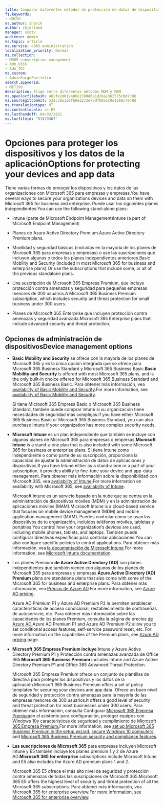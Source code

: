 ```yaml
---
title: Comparar diferentes métodos de protección de datos de dispositivos y aplicaciones
f1.keywords:
- NOCSH
ms.author: sharik
author: skjerland
manager: scotv
audience: Admin
ms.topic: article
ms.service: o365-administration
localization_priority: Normal
ms.collection:
- M365-subscription-management
- Adm_O365
- Adm_TOC
ms.custom:
- AdminSurgePortfolio
search.appverid:
- MET150
description: Elige entre diferentes métodos MDM y MAM.
ms.openlocfilehash: 462fe28b1240681380d6a1d26ae362575c0d7c86
ms.sourcegitcommit: 53acc851abf68e2272e75df0856c0e16b0c7e48d
ms.translationtype: MT
ms.contentlocale: es-ES
ms.lasthandoff: 04/02/2021
ms.locfileid: "51579367"
---
```

# <a name="options-for-protecting-your-devices-and-app-data"></a><span data-ttu-id="3f800-103">Opciones para proteger los dispositivos y los datos de la aplicación</span><span class="sxs-lookup"><span data-stu-id="3f800-103">Options for protecting your devices and app data</span></span>

<span data-ttu-id="3f800-104">Tiene varias formas de proteger los dispositivos y los datos de las organizaciones con Microsoft 365 para empresas y empresas.</span><span class="sxs-lookup"><span data-stu-id="3f800-104">You have several ways to secure your organizations devices and data on them with Microsoft 365 for business and enterprise.</span></span> <span data-ttu-id="3f800-105">Puede usar los siguientes planes independientes:</span><span class="sxs-lookup"><span data-stu-id="3f800-105">You can use the following stand-alone plans:</span></span>

- <span data-ttu-id="3f800-106">Intune (parte de Microsoft Endpoint Management)</span><span class="sxs-lookup"><span data-stu-id="3f800-106">Intune (a part of Microsoft Endpoint Management)</span></span>
- <span data-ttu-id="3f800-107">Planes de Azure Active Directory Premium.</span><span class="sxs-lookup"><span data-stu-id="3f800-107">Azure Active Directory Premium plans.</span></span>
- <span data-ttu-id="3f800-108">Movilidad y seguridad básicas (incluidas en la mayoría de los planes de Microsoft 365 para empresas y empresas) o use las suscripciones que incluyen algunos o todos los planes independientes anteriores.</span><span class="sxs-lookup"><span data-stu-id="3f800-108">Basic Mobility and Security (included in most Microsoft 365 for business and enterprise plans) Or use the subscriptions that include some, or all of the previous standalone plans.</span></span>

- <span data-ttu-id="3f800-109">Una suscripción de Microsoft 365 Empresa Premium, que incluye protección contra amenazas y seguridad para pequeñas empresas menores de 300 usuarios.</span><span class="sxs-lookup"><span data-stu-id="3f800-109">A Microsoft 365 Business Premium subscription, which includes security and threat protection for small business under 300 users.</span></span>
- <span data-ttu-id="3f800-110">Planes de Microsoft 365 Enterprise que incluyen protección contra amenazas y seguridad avanzada.</span><span class="sxs-lookup"><span data-stu-id="3f800-110">Microsoft 365 Enterprise plans that include advanced security and threat protection.</span></span>

## <a name="device-management-options"></a><span data-ttu-id="3f800-111">Opciones de administración de dispositivos</span><span class="sxs-lookup"><span data-stu-id="3f800-111">Device management options</span></span>

- <span data-ttu-id="3f800-112">**Basic Mobility and Security** se ofrece con la mayoría de los planes de Microsoft 365 y es la única opción integrada que se ofrece para Microsoft 365 Business Standard y Microsoft 365 Business Basic.</span><span class="sxs-lookup"><span data-stu-id="3f800-112">**Basic Mobility and Security** is offered with most Microsoft 365 plans, and is the only built-in choice offered for Microsoft 365 Business Standard and Microsoft 365 Business Basic.</span></span> <span data-ttu-id="3f800-113">Para obtener más información, vea [availability of Basic Mobility and Security](../basic-mobility-security/choose-between-basic-mobility-and-security-and-intune.md#availability-of-basic-mobility-and-security-and-intune).</span><span class="sxs-lookup"><span data-stu-id="3f800-113">For more information, see [availability of Basic Mobility and Security](../basic-mobility-security/choose-between-basic-mobility-and-security-and-intune.md#availability-of-basic-mobility-and-security-and-intune).</span></span> 

    <span data-ttu-id="3f800-114">Si tiene Microsoft 365 Empresa Basic o Microsoft 365 Business Standard, también puede comprar Intune si su organización tiene necesidades de seguridad más complejas.</span><span class="sxs-lookup"><span data-stu-id="3f800-114">If you have either Microsoft 365 Business Basic or Microsoft 365 Business Standard, you can also purchase Intune if your organization has more complex security needs.</span></span>
 
- <span data-ttu-id="3f800-115">**Microsoft Intune** es un plan independiente que también se incluye con algunos planes de Microsoft 365 para empresas o empresas.</span><span class="sxs-lookup"><span data-stu-id="3f800-115">**Microsoft Intune** is a stand-alone plan that is also included with some Microsoft 365 for business or enterprise plans.</span></span> <span data-ttu-id="3f800-116">Si tiene Intune como independiente o como parte de su suscripción, proporciona la capacidad de ajustar la administración de datos de aplicaciones y dispositivos.</span><span class="sxs-lookup"><span data-stu-id="3f800-116">If you have Intune either as a stand-alone or a part of your subscription, it provides ability to fine-tune your device and app-data management.</span></span> <span data-ttu-id="3f800-117">Para obtener más información sobre la disponibilidad con Microsoft 365, vea [availability of Intune](../basic-mobility-security/choose-between-basic-mobility-and-security-and-intune.md#availability-of-basic-mobility-and-security-and-intune).</span><span class="sxs-lookup"><span data-stu-id="3f800-117">For more information on availability with Microsoft 365, see [availability of Intune](../basic-mobility-security/choose-between-basic-mobility-and-security-and-intune.md#availability-of-basic-mobility-and-security-and-intune).</span></span>

    <span data-ttu-id="3f800-118">Microsoft Intune es un servicio basado en la nube que se centra en la administración de dispositivos móviles (MDM) y en la administración de aplicaciones móviles (MAM).</span><span class="sxs-lookup"><span data-stu-id="3f800-118">Microsoft Intune is a cloud-based service that focuses on mobile device management (MDM) and mobile application management (MAM).</span></span> <span data-ttu-id="3f800-119">Puedes controlar cómo se usan los dispositivos de tu organización, incluidos teléfonos móviles, tabletas y portátiles.</span><span class="sxs-lookup"><span data-stu-id="3f800-119">You control how your organization’s devices are used, including mobile phones, tablets, and laptops.</span></span> <span data-ttu-id="3f800-120">También puede configurar directivas específicas para controlar aplicaciones.</span><span class="sxs-lookup"><span data-stu-id="3f800-120">You can also configure specific policies to control applications.</span></span> <span data-ttu-id="3f800-121">Para obtener más información, vea [la documentación de Microsoft Intune](/mem/intune/).</span><span class="sxs-lookup"><span data-stu-id="3f800-121">For more information, see [Microsoft Intune documentation](/mem/intune/).</span></span>

- <span data-ttu-id="3f800-122">Los planes Premium **de Azure Active Directory (AD)** son planes independientes que también vienen con algunos de los planes de Microsoft 365 para empresas y empresas.</span><span class="sxs-lookup"><span data-stu-id="3f800-122">**Azure Active Directory (AD) Premium** plans are standalone plans that also come with some of the Microsoft 365 for business and enterprise plans.</span></span> <span data-ttu-id="3f800-123">Para obtener más información, vea [Precios de Azure AD](https://azure.microsoft.com/pricing/details/active-directory/).</span><span class="sxs-lookup"><span data-stu-id="3f800-123">For more information, see [Azure AD pricing](https://azure.microsoft.com/pricing/details/active-directory/).</span></span>

     <span data-ttu-id="3f800-124">Azure AD Premium P1 y Azure AD Premium P2 le permiten establecer características de acceso condicional, restablecimiento de contraseñas de autoservicio, etc. Para obtener más información sobre las capacidades de los planes Premium, consulta la página de precios [de Azure AD.](https://azure.microsoft.com/pricing/details/active-directory/)</span><span class="sxs-lookup"><span data-stu-id="3f800-124">Azure AD Premium P1 and Azure AD Premium P2 allow you to set conditional access features, self-service password reset, etc. For more information on the capabilities of the Premium plans, see [Azure AD pricing](https://azure.microsoft.com/pricing/details/active-directory/) page.</span></span>
- <span data-ttu-id="3f800-125">**Microsoft 365 Empresa Premium incluye** Intune y Azure Active Directory Premium P1 y Protección contra amenazas avanzada de Office 365.</span><span class="sxs-lookup"><span data-stu-id="3f800-125">**Microsoft 365 Business Premium** includes Intune and Azure Active Directory Premium P1 and Office 365 Advanced Threat Protection.</span></span> 
 
    <span data-ttu-id="3f800-126">Microsoft 365 Empresa Premium ofrece un conjunto de plantillas de directiva para proteger los dispositivos y los datos de la aplicación.</span><span class="sxs-lookup"><span data-stu-id="3f800-126">Microsoft 365 Business Premium offers a set of policy templates for securing your devices and app data.</span></span> <span data-ttu-id="3f800-127">Ofrece un buen nivel de seguridad y protección contra amenazas para la mayoría de las empresas menores de 300 usuarios.</span><span class="sxs-lookup"><span data-stu-id="3f800-127">It offers a good level of security and threat protection for most businesses under 300 users.</span></span> <span data-ttu-id="3f800-128">Para obtener más información, consulta Configurar [Microsoft 365 Empresa Premium](../../business/set-up.md)en el asistente para configuración, proteger equipos con Windows [10](../../business/secure-win-10-pcs.md)y características de seguridad y cumplimiento de [Microsoft 365 Empresa Premium.](../../business/security-features.md)</span><span class="sxs-lookup"><span data-stu-id="3f800-128">For more information, see [set up Microsoft 365 Business Premium in the setup wizard](../../business/set-up.md), [secure Windows 10 computers](../../business/secure-win-10-pcs.md),  and [Microsoft 365 Business Premium security and compliance features](../../business/security-features.md).</span></span>

- <span data-ttu-id="3f800-129">**Las suscripciones de Microsoft 365** para empresas incluyen Microsoft Intune y E5 también incluye los planes premium 1 y 2 de Azure AD.</span><span class="sxs-lookup"><span data-stu-id="3f800-129">**Microsoft 365 for enterprise** subscriptions include Microsoft Intune and E5 also includes the Azure AD premium plans 1 and 2.</span></span>

    <span data-ttu-id="3f800-130">Microsoft 365 E5 ofrece el más alto nivel de seguridad y protección contra amenazas de todas las suscripciones de Microsoft 365.</span><span class="sxs-lookup"><span data-stu-id="3f800-130">Microsoft 365 E5 offers the highest level of security and threat protection of all the Microsoft 365 subscriptions.</span></span> <span data-ttu-id="3f800-131">Para obtener más información, vea [Microsoft 365 for enterprise overview](../../enterprise/microsoft-365-overview.md).</span><span class="sxs-lookup"><span data-stu-id="3f800-131">For more information, see [Microsoft 365 for enterprise overview](../../enterprise/microsoft-365-overview.md).</span></span>